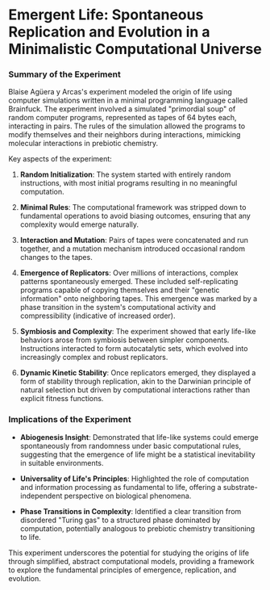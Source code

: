 # Emergent Life: Spontaneous Replication and Evolution in a Minimalistic Computational Universe

### Summary of the Experiment

Blaise Agüera y Arcas's experiment modeled the origin of life using computer simulations written in a minimal programming language called Brainfuck. The experiment involved a simulated "primordial soup" of random computer programs, represented as tapes of 64 bytes each, interacting in pairs. The rules of the simulation allowed the programs to modify themselves and their neighbors during interactions, mimicking molecular interactions in prebiotic chemistry.

Key aspects of the experiment:

1. **Random Initialization**: The system started with entirely random instructions, with most initial programs resulting in no meaningful computation.

2. **Minimal Rules**: The computational framework was stripped down to fundamental operations to avoid biasing outcomes, ensuring that any complexity would emerge naturally.

3. **Interaction and Mutation**: Pairs of tapes were concatenated and run together, and a mutation mechanism introduced occasional random changes to the tapes.

4. **Emergence of Replicators**: Over millions of interactions, complex patterns spontaneously emerged. These included self-replicating programs capable of copying themselves and their "genetic information" onto neighboring tapes. This emergence was marked by a phase transition in the system's computational activity and compressibility (indicative of increased order).

5. **Symbiosis and Complexity**: The experiment showed that early life-like behaviors arose from symbiosis between simpler components. Instructions interacted to form autocatalytic sets, which evolved into increasingly complex and robust replicators.

6. **Dynamic Kinetic Stability**: Once replicators emerged, they displayed a form of stability through replication, akin to the Darwinian principle of natural selection but driven by computational interactions rather than explicit fitness functions.

### Implications of the Experiment

- **Abiogenesis Insight**: Demonstrated that life-like systems could emerge spontaneously from randomness under basic computational rules, suggesting that the emergence of life might be a statistical inevitability in suitable environments.
  
- **Universality of Life's Principles**: Highlighted the role of computation and information processing as fundamental to life, offering a substrate-independent perspective on biological phenomena.

- **Phase Transitions in Complexity**: Identified a clear transition from disordered "Turing gas" to a structured phase dominated by computation, potentially analogous to prebiotic chemistry transitioning to life.

This experiment underscores the potential for studying the origins of life through simplified, abstract computational models, providing a framework to explore the fundamental principles of emergence, replication, and evolution.